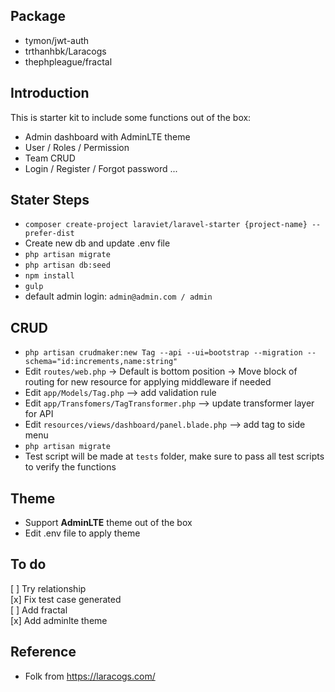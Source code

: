 ## Package

- tymon/jwt-auth
- trthanhbk/Laracogs
- thephpleague/fractal

## Introduction

This is starter kit to include some functions out of the box:  
- Admin dashboard with AdminLTE theme  
- User / Roles / Permission  
- Team CRUD
- Login / Register / Forgot password ...

## Stater Steps

- `composer create-project laraviet/laravel-starter {project-name} --prefer-dist`
- Create new db and update .env file
- `php artisan migrate`
- `php artisan db:seed`
- `npm install`
- `gulp`
- default admin login: `admin@admin.com / admin`

## CRUD

- `php artisan crudmaker:new Tag --api --ui=bootstrap --migration --schema="id:increments,name:string" `
- Edit `routes/web.php` -> Default is bottom position -> Move block of routing for new resource for applying middleware if needed
- Edit `app/Models/Tag.php` —> add validation rule
- Edit `app/Transfomers/TagTransformer.php` —> update transformer layer for API
- Edit `resources/views/dashboard/panel.blade.php` —> add tag to side menu
- `php artisan migrate`
- Test script will be made at `tests` folder, make sure to pass all test scripts to verify the functions

## Theme

- Support **AdminLTE** theme out of the box
- Edit .env file to apply theme

## To do

[ ] Try relationship  
[x] Fix test case generated  
[ ] Add fractal  
[x] Add adminlte theme

## Reference

- Folk from <https://laracogs.com/>
